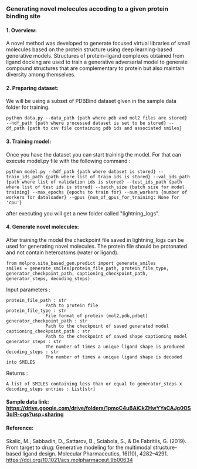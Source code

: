 ### Generating novel molecules accoding to a given protein binding site
#### 1. Overview:
A novel method was developed to generate focused virtual libraries of small molecules based on the protein structure using deep learning-based generative models. 
Structures of protein–ligand complexes obtained from ligand docking are used to train a generative adversarial model to generate compound structures that are complementary to protein but also maintain diversity among themselves. 


#### 2. Preparing dataset:
We will be using a subset of PDBBind dataset given in the sample data folder for training. 

    python data.py --data_path {path where pdb and mol2 files are stored} --hdf_path {path where processed dataset is set to be stored} --df_path {path to csv file containing pdb ids and associated smiles} 

#### 3. Training model: 
Once you have the dataset you can start training the model. For that can execute model.py file with the following command : 

    python model.py --hdf_path {path where dataset is stored} --train_ids_path {path where list of train ids is stored} --val_ids_path {path where list of validation ids is stored} --test_ids_path {path where list of test ids is stored} --batch_size {batch size for model training} --max_epochs {epochs to train for} --num_workers {number of workers for dataloader} --gpus {num_of_gpus_for_training: None for 'cpu'}

after executing you will get a new folder called "lightning_logs".

#### 4. Generate novel molecules:
After training the model the checkpoint file saved in lightning_logs can be used for generating novel molecules. The protein file should be protonated and not contain heteroatoms (water or ligand).

    from molpro.site_based_gen.predict import generate_smiles
    smiles = generate_smiles(protein_file_path, protein_file_type, generator_checkpoint_path, captioning_checkpoint_path, generator_steps, decoding_steps)
    
Input parameters :

    protein_file_path : str
                   Path to protein file
    protein_file_type : str
                   File format of protein (mol2,pdb,pdbqt)
    generator_checkpoint_path : str
                   Path to the checkpoint of saved generated model
    captioning_checkpoint_path : str
                   Path to the checkpoint of saved shape captioning model
    generator_steps : str 
                   The number of times a unique ligand shape is produced
    decoding_steps : str 
                   The number of times a unique ligand shape is decoded into SMILES

Returns : 

    A list of SMILES containing less than or equal to generator_steps x decoding_steps entries : List[str]

#### Sample data link: https://drive.google.com/drive/folders/1pmoC4uBAiCkZHwYYaCAJg0OS3qlR-cgs?usp=sharing

#### Reference:
    
Skalic, M., Sabbadin, D., Sattarov, B., Sciabola, S., & De Fabritiis, G. (2019). From target to drug: Generative modeling for the multimodal structure-based ligand design. Molecular Pharmaceutics, 16(10), 4282–4291. https://doi.org/10.1021/acs.molpharmaceut.9b00634
